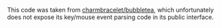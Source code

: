 This code was taken from [charmbracelet/bubbletea](https://github.com/charmbracelet/bubbletea), which unfortunately does not expose its key/mouse event parsing code in its public interface.

